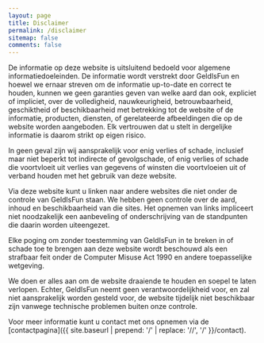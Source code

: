 ```yaml
---
layout: page
title: Disclaimer
permalink: /disclaimer
sitemap: false
comments: false
---
```


De informatie op deze website is uitsluitend bedoeld voor algemene informatiedoeleinden. De informatie wordt verstrekt door GeldIsFun en hoewel we ernaar streven om de informatie up-to-date en correct te houden, kunnen we geen garanties geven van welke aard dan ook, expliciet of impliciet, over de volledigheid, nauwkeurigheid, betrouwbaarheid, geschiktheid of beschikbaarheid met betrekking tot de website of de informatie, producten, diensten, of gerelateerde afbeeldingen die op de website worden aangeboden. Elk vertrouwen dat u stelt in dergelijke informatie is daarom strikt op eigen risico.

In geen geval zijn wij aansprakelijk voor enig verlies of schade, inclusief maar niet beperkt tot indirecte of gevolgschade, of enig verlies of schade die voortvloeit uit verlies van gegevens of winsten die voortvloeien uit of verband houden met het gebruik van deze website.

Via deze website kunt u linken naar andere websites die niet onder de controle van GeldIsFun staan. We hebben geen controle over de aard, inhoud en beschikbaarheid van die sites. Het opnemen van links impliceert niet noodzakelijk een aanbeveling of onderschrijving van de standpunten die daarin worden uiteengezet.

Elke poging om zonder toestemming van GeldIsFun in te breken in of schade toe te brengen aan deze website wordt beschouwd als een strafbaar feit onder de Computer Misuse Act 1990 en andere toepasselijke wetgeving.

We doen er alles aan om de website draaiende te houden en soepel te laten verlopen. Echter, GeldIsFun neemt geen verantwoordelijkheid voor, en zal niet aansprakelijk worden gesteld voor, de website tijdelijk niet beschikbaar zijn vanwege technische problemen buiten onze controle.

Voor meer informatie kunt u contact met ons opnemen via de [contactpagina]({{ site.baseurl | prepend: '/' | replace: '//', '/' }}/contact).
